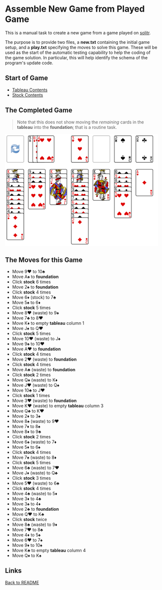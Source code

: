 # Assemble New Game from Played Game

This is a manual task to create a new game from a game played on [solitr](https://solitr.com).

The purpose is to provide two files, a **new.txt** containing the initial game setup, and a **play.txt** specifying the moves to solve this game.  These will be used as the start of the automatic testing capability to help the coding of the game solution.  In particular, this will help identify the schema of the program's update code.

## Start of Game

* [Tableau Contents](./tableauContents.md)
* [Stock Contents](./stockContents.md)

## The Completed Game

> Note that this does not show moving the *remaining* cards in the **tableau** into the **foundation**; that is a routine task.

![completed game](/docs/imgs/completedGame.png)

## The Moves for this Game

* Move 9❤️ to 10♣️
* Move A♠️ to **foundation**
* Click **stock** 6 times
* Move 2♠️ to **foundation**
* Click **stock** 4 times
* Move 6♦️ (stock) to 7♣️
* Move 5♠️ to 6♦️
* Click **stock** 5 times
* Move 8❤️ (waste) to 9♠️
* Move 7♣️ to 8❤️
* Move K♦️ to empty **tableau** column 1
* Move J♠️ to Q❤️
* Click **stock** 5 times
* Move 10❤️ (waste) to J♠️
* Move 9♠️ to 10❤️
* Move A❤️ to **foundation**
* Click **stock** 4 times
* Move 2❤️ (waste) to **foundation**
* Click **stock** 4 times
* Move A♣️ (waste) to **foundation**
* Click **stock** 2 times
* Move Q♠️ (waste) to K♦️
* Move J❤️ (waste) to Q♠️
* Move 10♣️ to J❤️
* Click **stock** 1 times
* Move 3❤️ (waste) to **foundation**
* Move K❤️ (waste) to empty **tableau** column 3
* Move Q♣️ to K❤️
* Move 2♦️ to 3♠️
* Move 8♠️ (waste) to 9❤️
* Move 7♦️ to 8♠️
* Move 8♦️ to 9♣️
* Click **stock** 2 times
* Move 6♠️ (waste) to 7♦️
* Move 5♦️ to 6♠️
* Click **stock** 4 times
* Move 7♠️ (waste) to 8♦️
* Click **stock** 5 times
* Move 6♣️ (waste) to 7❤️
* Move J♦️ (waste) to Q♣️
* Click **stock** 3 times
* Move 5❤️ (waste) to 6♣️
* Click **stock** 4 times
* Move 4♣️ (waste) to 5♦️
* Move 3♦️ to 4♣️
* Move 3♠️ to 4♦️
* Move 2♣️ to **foundation**
* Move Q❤️ to K♣️
* Click **stock** twice
* Move 8♣️ (waste) to 9♦️
* Move 7❤️ to 8♣️
* Move 4♦️ to 5♠️
* Move 6❤️ to 7♠️
* Move 9♦️ to 10♠️
* Move K♣️ to empty **tableau** column 4
* Move Q♦️ to K♠️

## Links

[Back to README](/README.md)
